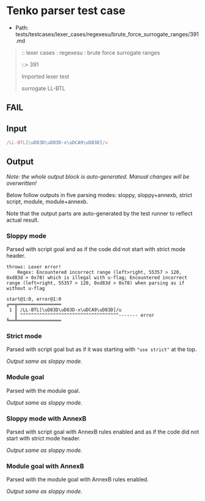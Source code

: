 # Tenko parser test case

- Path: tests/testcases/lexer_cases/regexesu/brute_force_surrogate_ranges/391.md

> :: lexer cases : regexesu : brute force surrogate ranges
>
> ::> 391
>
> Imported lexer test
>
> surrogate LL-BTL

## FAIL

## Input

`````js
/LL-BTL[\uD83D\uD83D-x\uDCA9\uD83D]/u
`````

## Output

_Note: the whole output block is auto-generated. Manual changes will be overwritten!_

Below follow outputs in five parsing modes: sloppy, sloppy+annexb, strict script, module, module+annexb.

Note that the output parts are auto-generated by the test runner to reflect actual result.

### Sloppy mode

Parsed with script goal and as if the code did not start with strict mode header.

`````
throws: Lexer error!
    Regex: Encountered incorrect range (left>right, 55357 > 120, 0xd83d > 0x78) which is illegal with u-flag; Encountered incorrect range (left>right, 55357 > 120, 0xd83d > 0x78) when parsing as if without u-flag

start@1:0, error@1:0
╔══╦════════════════
 1 ║ /LL-BTL[\uD83D\uD83D-x\uDCA9\uD83D]/u
   ║ ^^^^^^^^^^^^^^^^^^^^^^^^^^^^^^^^^^^^------- error
╚══╩════════════════

`````

### Strict mode

Parsed with script goal but as if it was starting with `"use strict"` at the top.

_Output same as sloppy mode._

### Module goal

Parsed with the module goal.

_Output same as sloppy mode._

### Sloppy mode with AnnexB

Parsed with script goal with AnnexB rules enabled and as if the code did not start with strict mode header.

_Output same as sloppy mode._

### Module goal with AnnexB

Parsed with the module goal with AnnexB rules enabled.

_Output same as sloppy mode._
